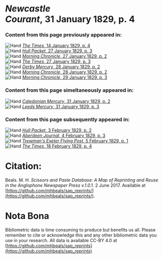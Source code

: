# *Newcastle Courant*, 31 January 1829, p. 4  
  
### Content from this page previously appeared in:  
![Hand](http://scissorsandpaste.net/wp-content/uploads/2017/06/smallhandpointer.png) [*The Times*, 14 January 1829, p. 4](https://mhbeals.github.io/sap_html/The-Times/The-Times-14-January-1829-p-4)  
![Hand](http://scissorsandpaste.net/wp-content/uploads/2017/06/smallhandpointer.png) [*Hull Packet*, 27 January 1829, p. 3](https://mhbeals.github.io/sap_html/Hull-Packet/Hull-Packet-27-January-1829-p-3)  
![Hand](http://scissorsandpaste.net/wp-content/uploads/2017/06/smallhandpointer.png) [*Morning Chronicle*, 27 January 1829, p. 2](https://mhbeals.github.io/sap_html/Morning-Chronicle/Morning-Chronicle-27-January-1829-p-2)  
![Hand](http://scissorsandpaste.net/wp-content/uploads/2017/06/smallhandpointer.png) [*The Times*, 27 January 1829, p. 3](https://mhbeals.github.io/sap_html/The-Times/The-Times-27-January-1829-p-3)  
![Hand](http://scissorsandpaste.net/wp-content/uploads/2017/06/smallhandpointer.png) [*Derby Mercury*, 28 January 1829, p. 2](https://mhbeals.github.io/sap_html/Derby-Mercury/Derby-Mercury-28-January-1829-p-2)  
![Hand](http://scissorsandpaste.net/wp-content/uploads/2017/06/smallhandpointer.png) [*Morning Chronicle*, 28 January 1829, p. 2](https://mhbeals.github.io/sap_html/Morning-Chronicle/Morning-Chronicle-28-January-1829-p-2)  
![Hand](http://scissorsandpaste.net/wp-content/uploads/2017/06/smallhandpointer.png) [*Morning Chronicle*, 29 January 1829, p. 3](https://mhbeals.github.io/sap_html/Morning-Chronicle/Morning-Chronicle-29-January-1829-p-3)  
  
### Content from this page simeltaneously appeared in:  
![Hand](http://scissorsandpaste.net/wp-content/uploads/2017/06/smallhandpointer.png) [*Caledonian Mercury*, 31 January 1829, p. 2](https://mhbeals.github.io/sap_html/Caledonian-Mercury/Caledonian-Mercury-31-January-1829-p-2)  
![Hand](http://scissorsandpaste.net/wp-content/uploads/2017/06/smallhandpointer.png) [*Leeds Mercury*, 31 January 1829, p. 3](https://mhbeals.github.io/sap_html/Leeds-Mercury/Leeds-Mercury-31-January-1829-p-3)  
  
### Content from this page subsequently appeared in:  
![Hand](http://scissorsandpaste.net/wp-content/uploads/2017/06/smallhandpointer.png) [*Hull Packet*, 3 February 1829, p. 2](https://mhbeals.github.io/sap_html/Hull-Packet/Hull-Packet-3-February-1829-p-2)  
![Hand](http://scissorsandpaste.net/wp-content/uploads/2017/06/smallhandpointer.png) [*Aberdeen Journal*, 4 February 1829, p. 3](https://mhbeals.github.io/sap_html/Aberdeen-Journal/Aberdeen-Journal-4-February-1829-p-3)  
![Hand](http://scissorsandpaste.net/wp-content/uploads/2017/06/smallhandpointer.png) [*Trewman's Exeter Flying Post*, 5 February 1829, p. 1](https://mhbeals.github.io/sap_html/Trewman's-Exeter-Flying-Post/Trewman's-Exeter-Flying-Post-5-February-1829-p-1)  
![Hand](http://scissorsandpaste.net/wp-content/uploads/2017/06/smallhandpointer.png) [*The Times*, 18 February 1829, p. 4](https://mhbeals.github.io/sap_html/The-Times/The-Times-18-February-1829-p-4)  


# Citation: 

Beals. M. H. *Scissors and Paste Database: A Map of Reprinting and Reuse in the Anglophone Newspaper Press v.1.0.1.* 2 June 2017. Available at [https://github.com/mhbeals/sap_reprints/](https://github.com/mhbeals/sap_reprints/). 

# Nota Bona

Bibliometric data is time consuming to produce but benefits us all. Please remember to cite or acknowledge this and any other bibliometric data you use in your research. All data is available CC-BY 4.0 at [https://github.com/mhbeals/sap_reprints](https://github.com/mhbeals/sap_reprints)